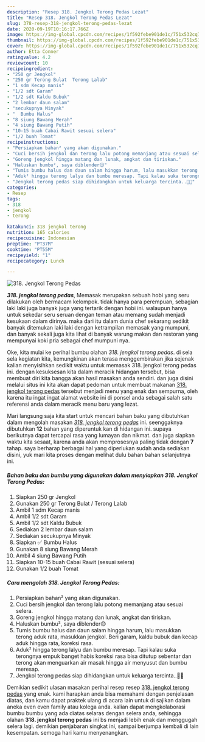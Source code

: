 ```yaml
---
description: "Resep 318. Jengkol Terong Pedas Lezat"
title: "Resep 318. Jengkol Terong Pedas Lezat"
slug: 378-resep-318-jengkol-terong-pedas-lezat
date: 2020-09-19T10:16:17.766Z
image: https://img-global.cpcdn.com/recipes/1f592febe901de1c/751x532cq70/318-jengkol-terong-pedas-foto-resep-utama.jpg
thumbnail: https://img-global.cpcdn.com/recipes/1f592febe901de1c/751x532cq70/318-jengkol-terong-pedas-foto-resep-utama.jpg
cover: https://img-global.cpcdn.com/recipes/1f592febe901de1c/751x532cq70/318-jengkol-terong-pedas-foto-resep-utama.jpg
author: Etta Conner
ratingvalue: 4.2
reviewcount: 10
recipeingredient:
- "250 gr Jengkol"
- "250 gr Terong Bulat  Terong Lalab"
- "1 sdm Kecap manis"
- "1/2 sdt Garam"
- "1/2 sdt Kaldu Bubuk"
- "2 lembar daun salam"
- "secukupnya Minyak"
- "  Bumbu Halus"
- "8 siung Bawang Merah"
- "4 siung Bawang Putih"
- "10-15 buah Cabai Rawit sesuai selera"
- "1/2 buah Tomat"
recipeinstructions:
- "Persiapkan bahan² yang akan digunakan."
- "Cuci bersih jengkol dan terong lalu potong memanjang atau sesuai selera."
- "Goreng jengkol hingga matang dan lunak, angkat dan tiriskan."
- "Haluskan bumbu², saya diblender😊"
- "Tumis bumbu halus dan daun salam hingga harum, lalu masukkan terong aduk rata, masukkan jengkol. Beri garam, kaldu bubuk dan kecap aduk hingga rata, koreksi rasa."
- "Aduk² hingga terong lalyu dan bumbu meresap. Tapi kalau suka terongnya empuk banget habis koreksi rasa bisa ditutup sebentar dan terong akan menguarkan air masak hingga air menyusut dan bumbu meresap."
- "Jengkol terong pedas siap dihidangkan untuk keluarga tercinta..🤤💕"
categories:
- Resep
tags:
- 318
- jengkol
- terong

katakunci: 318 jengkol terong 
nutrition: 165 calories
recipecuisine: Indonesian
preptime: "PT37M"
cooktime: "PT55M"
recipeyield: "1"
recipecategory: Lunch

---
```



![318. Jengkol Terong Pedas](https://img-global.cpcdn.com/recipes/1f592febe901de1c/751x532cq70/318-jengkol-terong-pedas-foto-resep-utama.jpg)

<b><i>318. jengkol terong pedas</i></b>, Memasak merupakan sebuah hobi yang seru dilakukan oleh bermacam kelompok. tidak hanya para perempuan, sebagian laki laki juga banyak juga yang tertarik dengan hobi ini. walaupun hanya untuk sekedar seru seruan dengan teman atau memang sudah menjadi kesukaan dalam dirinya. maka dari itu dalam dunia chef sekarang sedikit banyak ditemukan laki laki dengan ketrampilan memasak yang mumpuni, dan banyak sekali juga kita lihat di banyak warung makan dan restoran yang mempunyai koki pria sebagai chef mumpuni nya.



Oke, kita mulai ke perihal bumbu olahan <i>318. jengkol terong pedas</i>. di sela sela kegiatan kita, kemungkinan akan terasa menggembirakan jika sejenak kalian menyisihkan sedikit waktu untuk memasak 318. jengkol terong pedas ini. dengan kesuksesan kita dalam meracik hidangan tersebut, bisa membuat diri kita bangga akan hasil masakan anda sendiri. dan juga disini melalui situs ini kita akan dapat pedoman untuk membuat makanan <u>318. jengkol terong pedas</u> tersebut menjadi menu yang enak dan sempurna, oleh karena itu ingat ingat alamat website ini di ponsel anda sebagai salah satu referensi anda dalam meracik menu baru yang lezat.


Mari langsung saja kita start untuk mencari bahan baku yang dibutuhkan dalam mengolah masakan <u><i>318. jengkol terong pedas</i></u> ini. seenggaknya dibutuhkan <b>12</b> bahan yang diperuntuk kan di hidangan ini. supaya berikutnya dapat tercapai rasa yang lumayan dan nikmat. dan juga siapkan waktu kita sesaat, karena anda akan memprosesnya paling tidak dengan <b>7</b> tahap. saya berharap berbagai hal yang diperlukan sudah anda sediakan disini, yuk mari kita proses dengan melihat dulu bahan bahan selanjutnya ini.

<!--inarticleads1-->

##### Bahan baku dan bumbu yang digunakan dalam menyiapkan 318. Jengkol Terong Pedas:

1. Siapkan 250 gr Jengkol
1. Gunakan 250 gr Terong Bulat / Terong Lalab
1. Ambil 1 sdm Kecap manis
1. Ambil 1/2 sdt Garam
1. Ambil 1/2 sdt Kaldu Bubuk
1. Sediakan 2 lembar daun salam
1. Sediakan secukupnya Minyak
1. Siapkan  ✅ Bumbu Halus
1. Gunakan 8 siung Bawang Merah
1. Ambil 4 siung Bawang Putih
1. Siapkan 10-15 buah Cabai Rawit (sesuai selera)
1. Gunakan 1/2 buah Tomat




<!--inarticleads2-->

##### Cara mengolah 318. Jengkol Terong Pedas:

1. Persiapkan bahan² yang akan digunakan.
1. Cuci bersih jengkol dan terong lalu potong memanjang atau sesuai selera.
1. Goreng jengkol hingga matang dan lunak, angkat dan tiriskan.
1. Haluskan bumbu², saya diblender😊
1. Tumis bumbu halus dan daun salam hingga harum, lalu masukkan terong aduk rata, masukkan jengkol. Beri garam, kaldu bubuk dan kecap aduk hingga rata, koreksi rasa.
1. Aduk² hingga terong lalyu dan bumbu meresap. Tapi kalau suka terongnya empuk banget habis koreksi rasa bisa ditutup sebentar dan terong akan menguarkan air masak hingga air menyusut dan bumbu meresap.
1. Jengkol terong pedas siap dihidangkan untuk keluarga tercinta..🤤💕




Demikian sedikit ulasan masakan perihal resep resep <u>318. jengkol terong pedas</u> yang enak. kami harapkan anda bisa memahami dengan penjelasan diatas, dan kamu dapat praktek ulang di acara lain untuk di sajikan dalam aneka even even family atau kolega anda. kalian dapat mengkolaborasi bumbu bumbu yang ada diatas selaras dengan selera anda, sehingga olahan <b>318. jengkol terong pedas</b> ini bs menjadi lebih enak dan menggugah selera lagi. demikian penjabaran singkat ini, sampai berjumpa kembali di lain kesempatan. semoga hari kamu menyenangkan.
